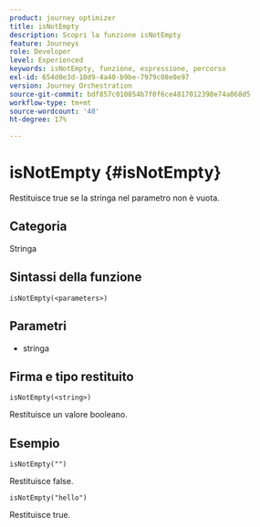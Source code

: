 ```yaml
---
product: journey optimizer
title: isNotEmpty
description: Scopri la funzione isNotEmpty
feature: Journeys
role: Developer
level: Experienced
keywords: isNotEmpty, funzione, espressione, percorso
exl-id: 654d0e3d-10d9-4a40-b9be-7979c08e0e97
version: Journey Orchestration
source-git-commit: bdf857c010854b7f0f6ce4817012398e74a068d5
workflow-type: tm+mt
source-wordcount: '40'
ht-degree: 17%

---
```


# isNotEmpty {#isNotEmpty}

Restituisce true se la stringa nel parametro non è vuota.

## Categoria

Stringa

## Sintassi della funzione

`isNotEmpty(<parameters>)`

## Parametri

* stringa

## Firma e tipo restituito

`isNotEmpty(<string>)`

Restituisce un valore booleano.

## Esempio

`isNotEmpty("")`

Restituisce false.

`isNotEmpty("hello")`

Restituisce true.
